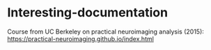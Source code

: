 # Interesting-documentation

Course from UC Berkeley on practical neuroimaging analysis (2015): https://practical-neuroimaging.github.io/index.html
